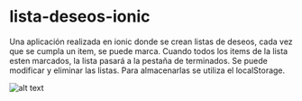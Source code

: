 # lista-deseos-ionic

Una aplicación realizada en ionic donde se crean listas de deseos, cada vez que se cumpla un item, se puede marca. Cuando todos los items de la lista esten marcados, la lista pasará a la pestaña de terminados. Se puede modificar y eliminar las listas. Para almacenarlas se utiliza el localStorage.

![alt text](https://github.com/toString-canio/lista-deseos-ionic/blob/master/Captura%20de%20pantalla%20de%202018-01-20%2015-56-38.png)
